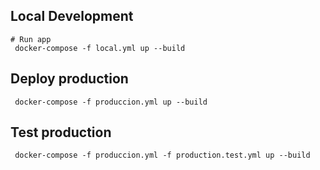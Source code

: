 ## Local Development
```shell
# Run app
 docker-compose -f local.yml up --build           
```

## Deploy production
```shell
 docker-compose -f produccion.yml up --build           
```

## Test production
```shell
 docker-compose -f produccion.yml -f production.test.yml up --build           
```
